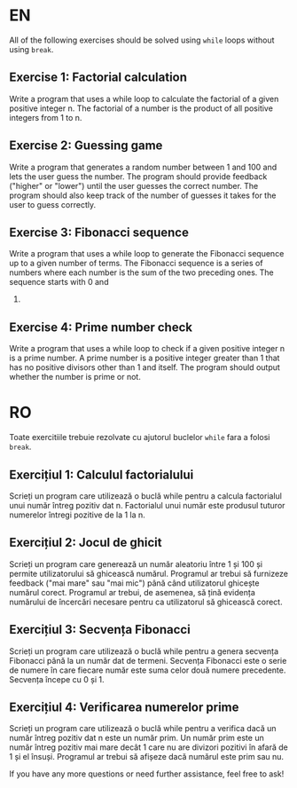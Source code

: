 # EN

All of the following exercises should be solved using `while` loops without using `break`.

## Exercise 1: Factorial calculation

Write a program that uses a while loop to calculate the factorial of a given positive integer n. The factorial of a
number is the product of all positive integers from 1 to n.

## Exercise 2: Guessing game

Write a program that generates a random number between 1 and 100 and lets the user guess the number. The program should
provide feedback ("higher" or "lower") until the user guesses the correct number. The program should also keep track of
the number of guesses it takes for the user to guess correctly.

## Exercise 3: Fibonacci sequence

Write a program that uses a while loop to generate the Fibonacci sequence up to a given number of terms. The Fibonacci
sequence is a series of numbers where each number is the sum of the two preceding ones. The sequence starts with 0 and

1.

## Exercise 4: Prime number check

Write a program that uses a while loop to check if a given positive integer n is a prime number. A prime number is a
positive integer greater than 1 that has no positive divisors other than 1 and itself. The program should output whether
the number is prime or not.

# RO

Toate exercitiile trebuie rezolvate cu ajutorul buclelor `while` fara a folosi `break`.

## Exercițiul 1: Calculul factorialului

Scrieți un program care utilizează o buclă while pentru a calcula factorialul unui număr întreg pozitiv dat n.
Factorialul unui număr este produsul tuturor numerelor întregi pozitive de la 1 la n.

## Exercițiul 2: Jocul de ghicit

Scrieți un program care generează un număr aleatoriu între 1 și 100 și permite utilizatorului să ghicească numărul.
Programul ar trebui să furnizeze feedback ("mai mare" sau "mai mic") până când utilizatorul ghicește numărul corect.
Programul ar trebui, de asemenea, să țină evidența numărului de încercări necesare pentru ca utilizatorul să ghicească
corect.

## Exercițiul 3: Secvența Fibonacci

Scrieți un program care utilizează o buclă while pentru a genera secvența Fibonacci până la un număr dat de termeni.
Secvența Fibonacci este o serie de numere în care fiecare număr este suma celor două numere precedente. Secvența începe
cu 0 și 1.

## Exercițiul 4: Verificarea numerelor prime

Scrieți un program care utilizează o buclă while pentru a verifica dacă un număr întreg pozitiv dat n este un număr
prim. Un număr prim este un număr întreg pozitiv mai mare decât 1 care nu are divizori pozitivi în afară de 1 și el
însuși. Programul ar trebui să afișeze dacă numărul este prim sau nu.

If you have any more questions or need further assistance, feel free to ask!